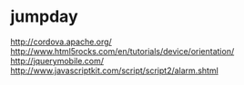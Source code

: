 jumpday
=======

http://cordova.apache.org/
http://www.html5rocks.com/en/tutorials/device/orientation/
http://jquerymobile.com/
http://www.javascriptkit.com/script/script2/alarm.shtml
